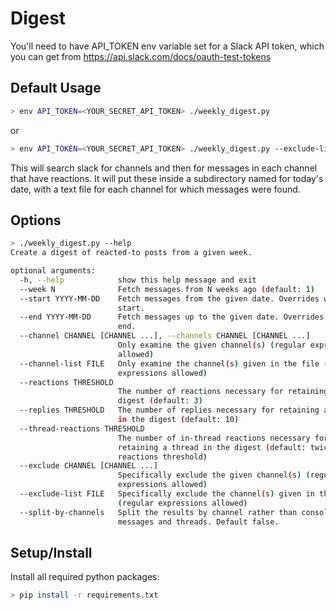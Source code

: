 # Digest
You'll need to have API_TOKEN env variable set for a Slack API token, 
which you can get from https://api.slack.com/docs/oauth-test-tokens

## Default Usage

```bash
> env API_TOKEN=<YOUR_SECRET_API_TOKEN> ./weekly_digest.py
```
or
```bash
> env API_TOKEN=<YOUR_SECRET_API_TOKEN> ./weekly_digest.py --exclude-list ./default_exclude.txt
```

This will search slack for channels and then for messages in each 
channel that have reactions.  It will put these inside a subdirectory 
named for today's date, with a text file for each channel for which 
messages were found.

## Options

```bash
> ./weekly_digest.py --help
Create a digest of reacted-to posts from a given week.

optional arguments:
  -h, --help            show this help message and exit
  --week N              Fetch messages from N weeks ago (default: 1)
  --start YYYY-MM-DD    Fetch messages from the given date. Overrides week
                        start.
  --end YYYY-MM-DD      Fetch messages up to the given date. Overrides week
                        end.
  --channel CHANNEL [CHANNEL ...], --channels CHANNEL [CHANNEL ...]
                        Only examine the given channel(s) (regular expressions
                        allowed)
  --channel-list FILE   Only examine the channel(s) given in the file (regular
                        expressions allowed)
  --reactions THRESHOLD
                        The number of reactions necessary for retaining in the
                        digest (default: 3)
  --replies THRESHOLD   The number of replies necessary for retaining a thread
                        in the digest (default: 10)
  --thread-reactions THRESHOLD
                        The number of in-thread reactions necessary for
                        retaining a thread in the digest (default: twice the
                        reactions threshold)
  --exclude CHANNEL [CHANNEL ...]
                        Specifically exclude the given channel(s) (regular
                        expressions allowed)
  --exclude-list FILE   Specifically exclude the channel(s) given in the file
                        (regular expressions allowed)
  --split-by-channels   Split the results by channel rather than consolidating
                        messages and threads. Default false.
```

## Setup/Install

Install all required python packages:

```bash
> pip install -r requirements.txt
```
